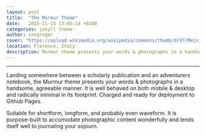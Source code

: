 ```yaml
---
layout: post
title:  "The Murmur Theme"
date:   2015-11-15 13:05:14 +0100
categories: jekyll theme
author: songroger
cover: "https://upload.wikimedia.org/wikipedia/commons/thumb/d/d7/Meisje_met_de_parel.jpg/600px-Meisje_met_de_parel.jpg"
location: Florence, Italy
description: Murmur theme presents your words & photographs in a handsome, agreeable manner.
---
```

---
Landing somewhere between a scholarly publication and an adventurers notebook, the Murmur theme presents your words & photographs in a handsome, agreeable manner. It is well behaved on both mobile & desktop and radically minimal in its footprint. Charged and ready for deployment to Github Pages.

Suitable for shortform, longform, and probably even waveform. It is purpose-built to accomodate photographic content wonderfully and lends itself well to journaling your sojourn.

